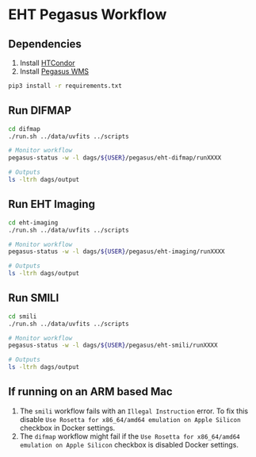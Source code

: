 # EHT Pegasus Workflow

## Dependencies

1. Install [HTCondor](https://htcondor.readthedocs.io/en/latest/getting-htcondor/)
1. Install [Pegasus WMS](https://pegasus.isi.edu/documentation/user-guide/installation.html)

```sh
pip3 install -r requirements.txt
```

## Run DIFMAP

```sh
cd difmap
./run.sh ../data/uvfits ../scripts

# Monitor workflow
pegasus-status -w -l dags/${USER}/pegasus/eht-difmap/runXXXX

# Outputs
ls -ltrh dags/output
```

## Run EHT Imaging

```sh
cd eht-imaging
./run.sh ../data/uvfits ../scripts

# Monitor workflow
pegasus-status -w -l dags/${USER}/pegasus/eht-imaging/runXXXX

# Outputs
ls -ltrh dags/output
```

## Run SMILI

```sh
cd smili
./run.sh ../data/uvfits ../scripts

# Monitor workflow
pegasus-status -w -l dags/${USER}/pegasus/eht-smili/runXXXX

# Outputs
ls -ltrh dags/output
```

## If running on an ARM based Mac

1. The `smili` workflow fails with an `Illegal Instruction` error. To fix this disable `Use Rosetta for x86_64/amd64 emulation on Apple Silicon` checkbox in Docker settings.
1. The `difmap` workflow might fail if the `Use Rosetta for x86_64/amd64 emulation on Apple Silicon` checkbox is disabled Docker settings.
